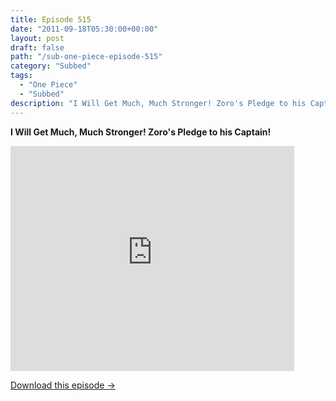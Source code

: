 ```yaml
---
title: Episode 515
date: "2011-09-18T05:30:00+00:00"
layout: post
draft: false
path: "/sub-one-piece-episode-515"
category: "Subbed"
tags:
  - "One Piece"
  - "Subbed"
description: "I Will Get Much, Much Stronger! Zoro's Pledge to his Captain!"
---
```


**I Will Get Much, Much Stronger! Zoro's Pledge to his Captain!**

<iframe width="640" height="360" src="https://www.rapidvideo.com/e/G6FRPF35RA" frameborder="0" marginwidth=0 marginheight=0 scrolling=no allowfullscreen style="max-width:90%;"></iframe>

<a href="http://ouo.io/qs/eCodkFEQ?s=https://www.rapidvideo.com/d/G6FRPF35RA" class="styled_a">Download this episode →</a>

